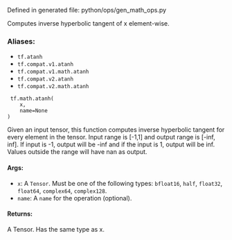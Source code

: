 
Defined in generated file: python/ops/gen_math_ops.py

Computes inverse hyperbolic tangent of x element-wise.
### Aliases:
- `tf.atanh`
- `tf.compat.v1.atanh`
- `tf.compat.v1.math.atanh`
- `tf.compat.v2.atanh`
- `tf.compat.v2.math.atanh`

```
 tf.math.atanh(
    x,
    name=None
)
```

Given an input tensor, this function computes inverse hyperbolic tangent for every element in the tensor. Input range is [-1,1] and output range is [-inf, inf]. If input is -1, output will be -inf and if the input is 1, output will be inf. Values outside the range will have nan as output.
#### Args:
- `x`: A `Tensor`. Must be one of the following types: `bfloat16`, `half`, `float32`, `float64`, `complex64`, `complex128`.
- `name`: A `name` for the operation (optional).
#### Returns:

A Tensor. Has the same type as x.

